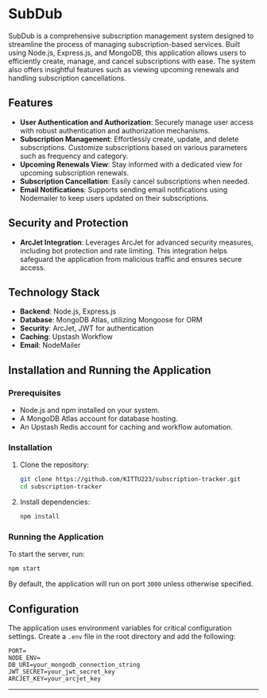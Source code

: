 # SubDub

SubDub is a comprehensive subscription management system designed to streamline the process of managing subscription-based services. Built using Node.js, Express.js, and MongoDB, this application allows users to efficiently create, manage, and cancel subscriptions with ease. The system also offers insightful features such as viewing upcoming renewals and handling subscription cancellations.

## Features

- **User Authentication and Authorization**: Securely manage user access with robust authentication and authorization mechanisms.
- **Subscription Management**: Effortlessly create, update, and delete subscriptions. Customize subscriptions based on various parameters such as frequency and category.
- **Upcoming Renewals View**: Stay informed with a dedicated view for upcoming subscription renewals.
- **Subscription Cancellation**: Easily cancel subscriptions when needed.
- **Email Notifications**: Supports sending email notifications using Nodemailer to keep users updated on their subscriptions.

## Security and Protection

- **ArcJet Integration**: Leverages ArcJet for advanced security measures, including bot protection and rate limiting. This integration helps safeguard the application from malicious traffic and ensures secure access.

## Technology Stack

- **Backend**: Node.js, Express.js
- **Database**: MongoDB Atlas, utilizing Mongoose for ORM
- **Security**: ArcJet, JWT for authentication
- **Caching**: Upstash Workflow
- **Email**: NodeMailer

## Installation and Running the Application

### Prerequisites

- Node.js and npm installed on your system.
- A MongoDB Atlas account for database hosting.
- An Upstash Redis account for caching and workflow automation.

### Installation

1. Clone the repository:
   ```sh
   git clone https://github.com/KITTU223/subscription-tracker.git
   cd subscription-tracker
   ```
2. Install dependencies:
   ```sh
   npm install
   ```

### Running the Application

To start the server, run:

```sh
npm start
```

By default, the application will run on port `3000` unless otherwise specified.

## Configuration

The application uses environment variables for critical configuration settings. Create a `.env` file in the root directory and add the following:

```env
PORT=
NODE_ENV=
DB_URI=your_mongodb_connection_string
JWT_SECRET=your_jwt_secret_key
ARCJET_KEY=your_arcjet_key
```

---

